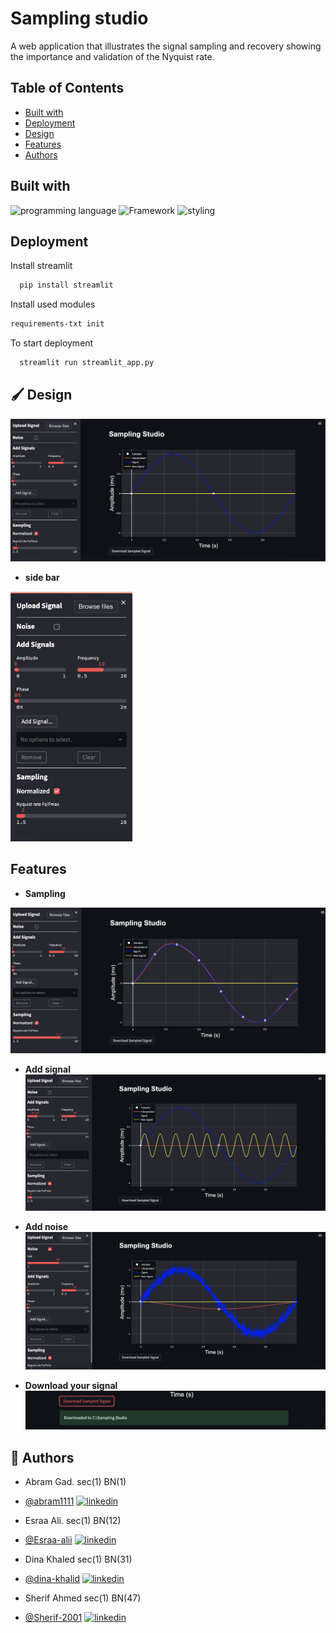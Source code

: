 # Sampling studio

A web application that illustrates the signal sampling and recovery showing the importance and
validation of the Nyquist rate.

## Table of Contents

- [Built with](#Built-with)
- [Deployment](#Deployment)
- [Design](#Design)
- [Features](#Features)
- [Authors](#Authors)


## Built with

![programming language](https://img.shields.io/badge/programmig%20language-Python-red)
![Framework](https://img.shields.io/badge/Framework-Streamlit-blue)
![styling](https://img.shields.io/badge/Styling-CSS-ff69b4)


## Deployment

 Install streamlit

```bash
  pip install streamlit
```
Install used modules

```bash
requirements-txt init
```
To start deployment 
```bash
  streamlit run streamlit_app.py
```

## 🖌️ Design

![main widow](./images/mainwndow2.png)
* **side bar**

<img  src="./images/images/newSideBar.png"  alt="DSP - sidebar1"  height="400"  />

## Features
* **Sampling**

![sampling](./images/sampling.png)

* **Add signal**
![add signal](./images/addsignal%20new.png)

* **Add noise**
![Add noise](./images/newNoise.png)

* **Download your signal**
![Add noise](./images/newDownload.png)


## 🔗 Authors
- Abram Gad. sec(1)  BN(1)
-  [@abram1111](https://github.com/Abram1111)
[![linkedin](https://img.shields.io/badge/linkedin-0A66C2?style=for-the-badge&logo=linkedin&logoColor=white)](https://www.linkedin.com/in/abram-gad-hanna/)

- Esraa Ali. sec(1)  BN(12)
- [@Esraa-alii](https://github.com/Esraa-alii)
[![linkedin](https://img.shields.io/badge/linkedin-0A66C2?style=for-the-badge&logo=linkedin&logoColor=white)](https://www.linkedin.com/in/esraa-ali-2754a61b0/)

- Dina Khaled  sec(1)  BN(31)
- [@dina-khalid](https://github.com/dina-khalid)
[![linkedin](https://img.shields.io/badge/linkedin-0A66C2?style=for-the-badge&logo=linkedin&logoColor=white)](https://www.linkedin.com/in/dina-salama-5758101b4/)

- Sherif Ahmed  sec(1) BN(47)
- [@Sherif-2001](https://github.com/Sherif-2001)
[![linkedin](https://img.shields.io/badge/linkedin-0A66C2?style=for-the-badge&logo=linkedin&logoColor=white)](https://www.linkedin.com/mwlite/in/sherif-ahmed-elsayed)


